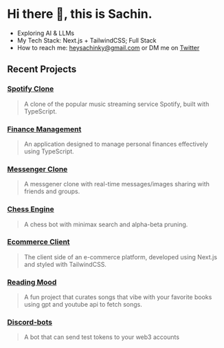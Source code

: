 # Hi there 👋, this is Sachin.

- Exploring AI & LLMs
- My Tech Stack: Next.js + TailwindCSS; Full Stack
- How to reach me: [heysachinky@gmail.com](mailto:heysachinky@gmail.com) or DM me on [Twitter](https://twitter.com/SachinKry)

## Recent Projects

### [Spotify Clone](https://github.com/Sachinkry/spotify-clone)
> A clone of the popular music streaming service Spotify, built with TypeScript.

### [Finance Management](https://github.com/Sachinkry/Finance-Management)
> An application designed to manage personal finances effectively using TypeScript.

### [Messenger Clone](https://github.com/Sachinkry/real-time-messenger)
> A messgener clone with real-time messages/images sharing with friends and groups.

### [Chess Engine](https://github.com/Sachinkry/chess-engine-js)
> A chess bot with minimax search and alpha-beta pruning.

### [Ecommerce Client](https://github.com/Sachinkry/Ecommerce-client)
> The client side of an e-commerce platform, developed using Next.js and styled with TailwindCSS.

### [Reading Mood](https://github.com/Sachinkry/readingmood)
> A fun project that curates songs that vibe with your favorite books using gpt and youtube api to fetch songs.

### [Discord-bots](https://github.com/Sachinkry/Discord-bots)
> A bot that can send test tokens to your web3 accounts


